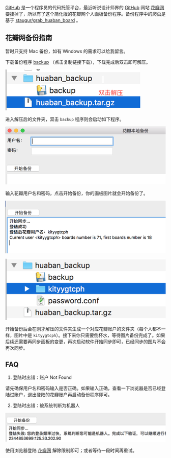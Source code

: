[GitHub](https://github.com/) 是一个程序员的代码托管平台，最近听说设计师界的 [GitHub](https://github.com/) 网站 [花瓣网](http://login.meiwu.co/login) 要挂掉了，所以有了这个简化版的花瓣网个人画板备份程序。备份程序中的爬虫是基于 [staugur/grab_huaban_board](https://github.com/staugur/grab_huaban_board) 。



## 花瓣网备份指南

暂时只支持 Mac 备份，如有 Windows 的需求可以给我留言。

下载备份程序 [backup](https://pan.baidu.com/s/1nxwUdsJfdI-P-P7i33tn-Q) （点击复制链接下载），下载完成后双击即可解压。

![](https://raw.githubusercontent.com/ZhuPeng/grab_huaban_board/master/image/untar.png)



进入解压后的文件夹，双击 `backup` 程序则会启动如下程序。

![image-20190126215849044](https://raw.githubusercontent.com/ZhuPeng/grab_huaban_board/master/image/start.png)



输入花瓣用户名和密码，点击开始备份，你的画板图片就会开始备份了。

![image-20190126220220140](https://raw.githubusercontent.com/ZhuPeng/grab_huaban_board/master/image/start_log.png)

![image-20190126220337322](https://raw.githubusercontent.com/ZhuPeng/grab_huaban_board/master/image/folder_user.png)



开始备份后会在刚才解压的文件夹生成一个对应花瓣账户的文件夹（每个人都不一样，图片中是 `kityygtcph`）。接下来你只需要倒杯水，等待图片备份完成了。如果后续还需要再同步画板的变更，再次启动软件开始同步即可，已经同步的图片不会再次同步。



## FAQ

1. 登陆时出错：账户 Not Found

请先确保用户名和密码输入是否正确。如果输入正确，查看一下浏览器是否已经登陆过账户，退出登陆的花瓣账户再启动备份程序即可。



2. 登陆时出错：被系统判断为机器人

![image-20190126221031061](https://raw.githubusercontent.com/ZhuPeng/grab_huaban_board/master/image/robot.png)

使用浏览器登陆 [花瓣网](http://login.meiwu.co) 解除限制即可；或者等待一段时间再重试。
